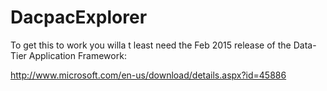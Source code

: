 DacpacExplorer
==============

To get this to work you willa t least need the Feb 2015 release of the Data-Tier Application Framework:

http://www.microsoft.com/en-us/download/details.aspx?id=45886
